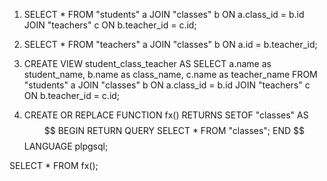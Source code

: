 1. SELECT \* FROM "students" a
   JOIN "classes" b ON a.class_id = b.id
   JOIN "teachers" c ON b.teacher_id = c.id;

2. SELECT \* FROM "teachers" a
   JOIN "classes" b ON a.id = b.teacher_id;

3. CREATE VIEW student_class_teacher AS
   SELECT a.name as student_name, b.name as class_name, c.name as teacher_name FROM "students" a
   JOIN "classes" b ON a.class_id = b.id
   JOIN "teachers" c ON b.teacher_id = c.id;

4. CREATE OR REPLACE FUNCTION fx()
   RETURNS SETOF "classes" AS $$
BEGIN
  RETURN QUERY SELECT * FROM "classes";
END
$$ LANGUAGE plpgsql;

SELECT \* FROM fx();
